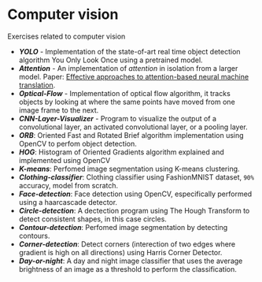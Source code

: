 # Computer vision 
Exercises related to computer vision

- _**YOLO**_ - Implementation of the state-of-art real time object detection algorithm You Only Look Once using a pretrained model. 
- _**Attention**_ - An implementation of _attention_ in isolation from a larger model. Paper: [Effective approaches to attention-based neural machine translation](https://arxiv.org/abs/1508.04025).
- _**Optical-Flow**_ - Implementation of optical flow algorithm, it tracks objects by looking at where the same points have moved from one image frame to the next. 
- _**CNN-Layer-Visualizer**_ - Program to visualize the output of a convolutional layer, an activated convolutional layer, or a pooling layer.
- _**ORB**_: Oriented Fast and Rotated Brief algorithm implementation using OpenCV to perfom object detection.
- _**HOG**_: Histogram of Oriented Gradients algorithm explained and implemented using OpenCV 
- _**K-means**_: Perfomed image segmentation using K-means clustering.
- _**Clothing-classifier**_: Clothing classifier using FashionMNIST dataset, ```90%``` accuracy, model from scratch.
- _**Face-detection**_: Face detection using OpenCV, especifically performed using a haarcascade detector. 
- _**Circle-detection**_: A dectection program using The Hough Transform to detect consistent shapes, in this case circles.
- _**Contour-detection**_: Perfomed image segmentation by detecting contours.
- _**Corner-detection**_: Detect corners (interection of two edges where gradient is high on all directions) using Harris Corner Detector.
- _**Day-or-night**_: A day and night image classifier that uses the average brightness of an image as a threshold to perform the classification.
